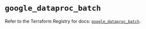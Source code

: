 # `google_dataproc_batch`

Refer to the Terraform Registry for docs: [`google_dataproc_batch`](https://registry.terraform.io/providers/hashicorp/google/6.9.0/docs/resources/dataproc_batch).
